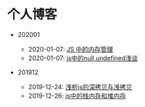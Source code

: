 # 个人博客

* 202001
  * 2020-01-07: [JS 中的内存管理](./202001/js中的内存管理.md)
  * 2020-01-07: [js中的null,undefined浅谈](./202001/js中null、undefined浅谈.md)

* 201912
  * 2019-12-24: [浅析js的深拷贝与浅拷贝](./201912/深拷贝与浅拷贝.md)
  * 2019-12-26: [js中的栈内存和堆内存](./201912/js中的栈内存和堆内存.md)


